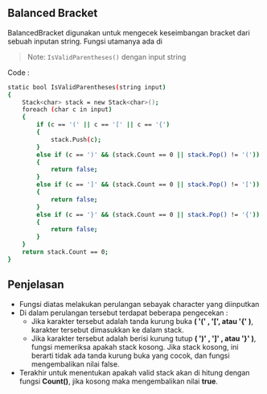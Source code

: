 ## Balanced Bracket
BalancedBracket digunakan untuk mengecek keseimbangan bracket dari sebuah inputan string. Fungsi utamanya ada di  
> Note: `IsValidParentheses()` dengan input string

Code : 

```sh
static bool IsValidParentheses(string input)
{
    Stack<char> stack = new Stack<char>();
    foreach (char c in input)
    {
        if (c == '(' || c == '[' || c == '{')
        {
            stack.Push(c);
        }
        else if (c == ')' && (stack.Count == 0 || stack.Pop() != '('))
        {
            return false;
        }
        else if (c == ']' && (stack.Count == 0 || stack.Pop() != '['))
        {
            return false;
        }
        else if (c == '}' && (stack.Count == 0 || stack.Pop() != '{'))
        {
            return false;
        }
    }
    return stack.Count == 0;
}
```

## Penjelasan

- Fungsi diatas melakukan perulangan sebayak character yang diinputkan
- Di dalam perulangan tersebut terdapat beberapa pengecekan :
  - Jika karakter tersebut adalah tanda kurung buka **( '(' , '[', atau '{' )**, karakter tersebut dimasukkan ke dalam stack.
  - Jika karakter tersebut adalah berisi kurung tutup **( ')' , ']' , atau '}' )**, fungsi memeriksa apakah stack kosong. Jika stack kosong, ini berarti tidak ada tanda kurung buka yang cocok, dan fungsi mengembalikan nilai false.
- Terakhir untuk menentukan apakah valid stack akan di hitung dengan fungsi **Count()**, jika kosong maka mengembalikan nilai **true**.